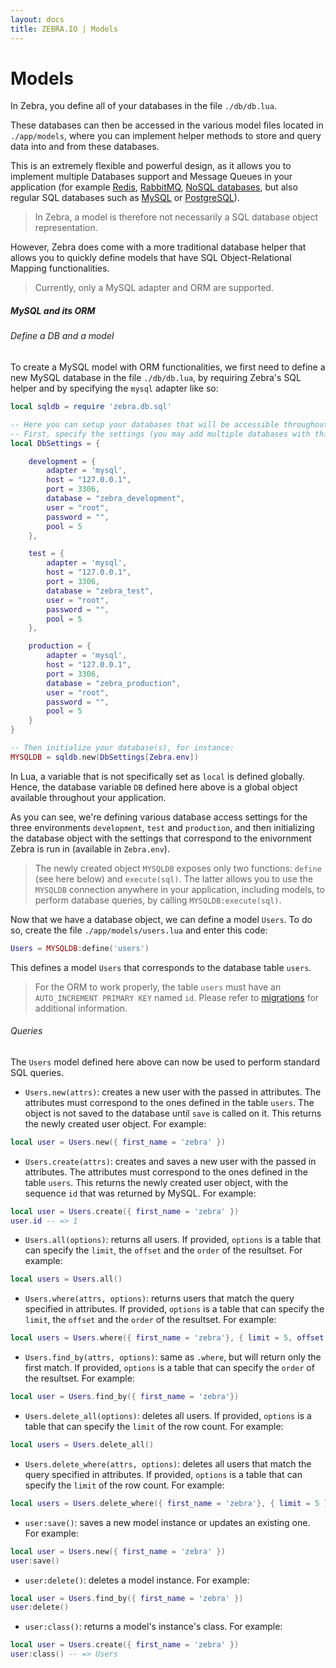 ```yaml
---
layout: docs
title: ZEBRA.IO | Models
---
```


# Models

In Zebra, you define all of your databases in the file `./db/db.lua`.

These databases can then be accessed in the various model files located in `./app/models`, where you can implement helper methods to store and query data into and from these databases.

This is an extremely flexible and powerful design, as it allows you to implement multiple Databases support and Message Queues in your application
(for example [Redis](redis.io), [RabbitMQ](http://www.rabbitmq.com/), [NoSQL databases](http://en.wikipedia.org/wiki/NoSQL), but also regular SQL databases such as
[MySQL](http://www.mysql.com/) or [PostgreSQL](http://www.postgresql.org/)).

> In Zebra, a model is therefore not necessarily a SQL database object representation.

However, Zebra does come with a more traditional database helper that allows you to quickly define models that have SQL Object-Relational Mapping functionalities.

> Currently, only a MySQL adapter and ORM are supported.


##### MySQL and its ORM

###### Define a DB and a model

To create a MySQL model with ORM functionalities, we first need to define a new MySQL database in the file `./db/db.lua`, by requiring Zebra's SQL helper and by specifying the `mysql` adapter like so:

```lua
local sqldb = require 'zebra.db.sql'

-- Here you can setup your databases that will be accessible throughout your application.
-- First, specify the settings (you may add multiple databases with this pattern), for instance:
local DbSettings = {

    development = {
        adapter = 'mysql',
        host = "127.0.0.1",
        port = 3306,
        database = "zebra_development",
        user = "root",
        password = "",
        pool = 5
    },

    test = {
        adapter = 'mysql',
        host = "127.0.0.1",
        port = 3306,
        database = "zebra_test",
        user = "root",
        password = "",
        pool = 5
    },

    production = {
        adapter = 'mysql',
        host = "127.0.0.1",
        port = 3306,
        database = "zebra_production",
        user = "root",
        password = "",
        pool = 5
    }
}

-- Then initialize your database(s), for instance:
MYSQLDB = sqldb.new(DbSettings[Zebra.env])

```

In Lua, a variable that is not specifically set as `local` is defined globally. Hence, the database variable `DB` defined here above is a global object available
throughout your application.

As you can see, we're defining various database access settings for the three environments `development`, `test` and `production`, and then initializing the
database object with the settings that correspond to the enivornment Zebra is run in (available in `Zebra.env`).

> The newly created object `MYSQLDB` exposes only two functions: `define` (see here below) and `execute(sql)`. The latter allows you to use the `MYSQLDB` connection anywhere in your application, including models,
> to perform database queries, by calling `MYSQLDB:execute(sql)`.

Now that we have a database object, we can define a model `Users`. To do so, create the file `./app/models/users.lua` and enter this code:

```lua
Users = MYSQLDB:define('users')
```
This defines a model `Users` that corresponds to the database table `users`.

> For the ORM to work properly, the table `users` must have an `AUTO_INCREMENT PRIMARY KEY` named `id`. Please refer to [migrations](/docs/migrations.html) for additional information.

###### Queries

The `Users` model defined here above can now be used to perform standard SQL queries.


 * `Users.new(attrs)`: creates a new user with the passed in attributes. The attributes must correspond to the ones defined in the table `users`. The object is not saved to the database until `save` is called on it.
 This returns the newly created user object. For example:

 ```lua
 local user = Users.new({ first_name = 'zebra' })
 ```

 * `Users.create(attrs)`: creates and saves a new user with the passed in attributes. The attributes must correspond to the ones defined in the table `users`.
 This returns the newly created user object, with the sequence `id` that was returned by MySQL. For example:

 ```lua
 local user = Users.create({ first_name = 'zebra' })
 user.id -- => 1
 ```

 * `Users.all(options)`: returns all users. If provided, `options` is a table that can specify the `limit`, the `offset` and the `order` of the resultset. For example:

 ```lua
 local users = Users.all()
 ```

 * `Users.where(attrs, options)`: returns users that match the query specified in attributes. If provided, `options` is a table that can specify the `limit`, the `offset` and the `order` of the resultset. For example:

 ```lua
 local users = Users.where({ first_name = 'zebra'}, { limit = 5, offset = 10, order = "first_name DESC" } )
 ```

 * `Users.find_by(attrs, options)`: same as `.where`, but will return only the first match. If provided, `options` is a table that can specify the `order` of the resultset. For example:

 ```lua
 local user = Users.find_by({ first_name = 'zebra'})
 ```

 * `Users.delete_all(options)`: deletes all users. If provided, `options` is a table that can specify the `limit` of the row count. For example:

 ```lua
 local users = Users.delete_all()
 ```

 * `Users.delete_where(attrs, options)`: deletes all users that match the query specified in attributes. If provided, `options` is a table that can specify the `limit` of the row count. For example:

 ```lua
 local users = Users.delete_where({ first_name = 'zebra'}, { limit = 5 })
 ```

 * `user:save()`: saves a new model instance or updates an existing one. For example:

 ```lua
 local user = Users.new({ first_name = 'zebra' })
 user:save()
 ```

 * `user:delete()`: deletes a model instance. For example:

 ```lua
 local user = Users.find_by({ first_name = 'zebra' })
 user:delete()
 ```

 * `user:class()`: returns a model's instance's class. For example:

 ```lua
 local user = Users.create({ first_name = 'zebra' })
 user:class() -- => Users
 ```
